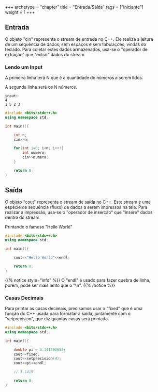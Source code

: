 +++
archetype = "chapter"
title = "Entrada/Saída"
tags = ["iniciante"]
weight = 1
+++

## Entrada

O objeto "cin" representa o stream de entrada no C++. Ele realiza a leitura de um sequência de dados, sem espaços e sem tabulações, vindas do teclado.
Para coletar estes dados armazenados, usa-se o "operador de extração" que "extrai" dados do stream.

### Lendo um Input

A primeira linha terá N que é a quantidade de números a serem lidos.

A segunda linha será os N números.
```
input:
4
1 5 2 3
```

```cpp
#include <bits/stdc++.h>
using namespace std;

int main(){

    int n;
    cin>>n;

    for(int i=0; i<n; i++){
        int numero;
        cin>>numero;
    }

    return 0;
}
```

## Saída

O objeto "cout" representa o stream de saída no C++. Este stream é uma espécie de sequência (fluxo) de dados a serem impressos na tela.
Para realizar a impressão, usa-se o "operador de inserção" que "insere" dados dentro do stream.

Printando o famoso "Hello World"

```cpp
#include <bits/stdc++.h>
using namespace std;

int main(){

    cout<<"Hello World"<<endl;

    return 0;
}

```

{{% notice style="info" %}}
O "endl" é usado para fazer quebra de linha, porém, pode ser mais lento que o "\n".
{{% /notice %}}

### Casas Decimais

Para printar as casas decimais, precisamos usar o "fixed" que é uma função do C++ usada para formatar a saída, juntamente com o "setprecision", que diz quantas casas será printada.

```cpp
#include <bits/stdc++.h>
using namespace std;

int main(){

    double pi = 3.141592653;
    cout<<fixed;
    cout<<setprecision(4);
    cout<<pi<<endl;

    // 3.1415

    return 0;
}
```